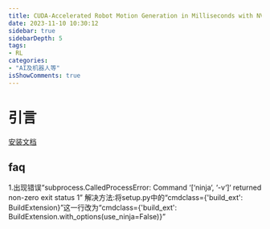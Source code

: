 ```yaml
---
title: CUDA-Accelerated Robot Motion Generation in Milliseconds with NVIDIA cuRobo
date: 2023-11-10 10:30:12
sidebar: true
sidebarDepth: 5
tags:
- RL
categories:
- "AI及机器人等"
isShowComments: true
---
```


# 引言

[安装文档](https://curobo.org/source/getting_started/1_install_instructions.html)

## faq

1.出现错误“subprocess.CalledProcessError: Command ‘[‘ninja‘, ‘-v‘]‘ returned non-zero exit status 1”
解决方法:将setup.py中的“cmdclass={'build_ext': BuildExtension}”这一行改为“cmdclass={'build_ext': BuildExtension.with_options(use_ninja=False)}”